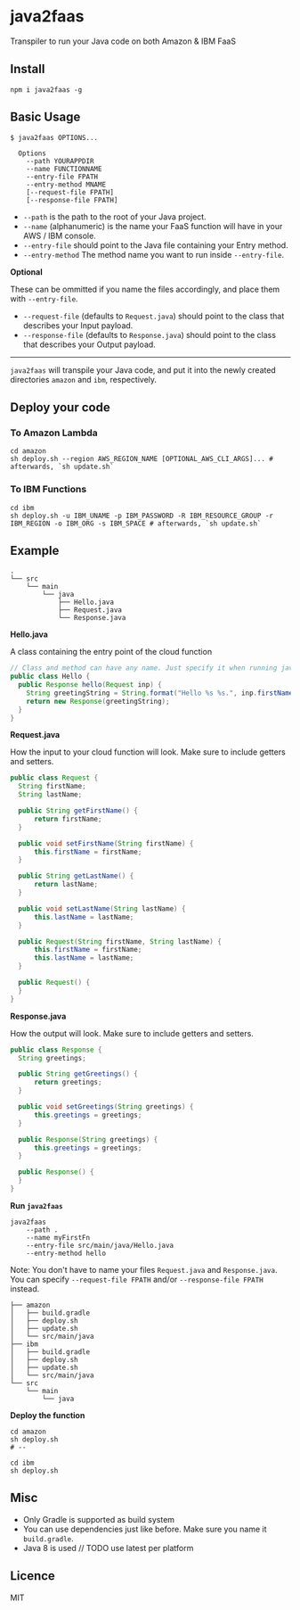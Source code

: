 # java2faas

Transpiler to run your Java code on both Amazon & IBM FaaS

## Install
```shell
npm i java2faas -g
```

## Basic Usage

```shell
$ java2faas OPTIONS... 
  
  Options
    --path YOURAPPDIR 
    --name FUNCTIONNAME 
    --entry-file FPATH 
    --entry-method MNAME 
    [--request-file FPATH] 
    [--response-file FPATH]
```

* `--path` is the path to the root of your Java project. 
* `--name` (alphanumeric) is the name your FaaS function will have in your AWS / IBM console.
* `--entry-file` should point to the Java file containing your Entry method.
* `--entry-method` The method name you want to run inside `--entry-file`.

**Optional**

These can be ommitted if you name the files accordingly, and place them with `--entry-file`.

* `--request-file` (defaults to `Request.java`) should point to the class that describes your Input payload. 
* `--response-file` (defaults to `Response.java`) should point to the class that describes your Output payload.

---

`java2faas` will transpile your Java code, and put it into the newly created directories `amazon` and `ibm`, respectively.

## Deploy your code

### To Amazon Lambda

```shell
cd amazon
sh deploy.sh --region AWS_REGION_NAME [OPTIONAL_AWS_CLI_ARGS]... # afterwards, `sh update.sh`

```

### To IBM Functions

```shell
cd ibm
sh deploy.sh -u IBM_UNAME -p IBM_PASSWORD -R IBM_RESOURCE_GROUP -r IBM_REGION -o IBM_ORG -s IBM_SPACE # afterwards, `sh update.sh`
```


## Example

```
.
└── src
    └── main
        └── java
            ├── Hello.java
            ├── Request.java 
            └── Response.java 
```

**Hello.java**

A class containing the entry point of the cloud function

```java
// Class and method can have any name. Just specify it when running java2faas
public class Hello {
  public Response hello(Request inp) { 
    String greetingString = String.format("Hello %s %s.", inp.firstName, inp.lastName);
    return new Response(greetingString);
  }
}
```

**Request.java**

How the input to your cloud function will look. Make sure to include getters and setters.

```java
public class Request {
  String firstName;
  String lastName;

  public String getFirstName() {
      return firstName;
  }

  public void setFirstName(String firstName) {
      this.firstName = firstName;
  }

  public String getLastName() {
      return lastName;
  }

  public void setLastName(String lastName) {
      this.lastName = lastName;
  }

  public Request(String firstName, String lastName) {
      this.firstName = firstName;
      this.lastName = lastName;
  }

  public Request() {
  }
}
```

**Response.java**

How the output will look. Make sure to include getters and setters.

```java
public class Response {
  String greetings;

  public String getGreetings() {
      return greetings;
  }

  public void setGreetings(String greetings) {
      this.greetings = greetings;
  }

  public Response(String greetings) {
      this.greetings = greetings;
  }

  public Response() {
  }
}
```


**Run `java2faas`**

```shell
java2faas
    --path . 
    --name myFirstFn 
    --entry-file src/main/java/Hello.java 
    --entry-method hello
```

Note: You don't have to name your files `Request.java` and `Response.java`. You can specify `--request-file FPATH` and/or `--response-file FPATH` instead.

```
├── amazon
│   ├── build.gradle
│   ├── deploy.sh
│   ├── update.sh
│   └── src/main/java
├── ibm
│   ├── build.gradle
│   ├── deploy.sh
│   ├── update.sh
│   └── src/main/java
└── src
    └── main
        └── java

```

**Deploy the function**

```
cd amazon
sh deploy.sh
# --

cd ibm
sh deploy.sh
```

## Misc

* Only Gradle is supported as build system
* You can use dependencies just like before. Make sure you name it `build.gradle`.
* Java 8 is used // TODO use latest per platform
## Licence

MIT
